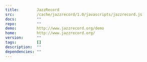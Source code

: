 ```yaml
---
title:        JazzRecord
src:          /cache/jazzrecord/1.0/javascripts/jazzrecord.js
docs:         ""
repo:         ""
demo:         http://www.jazzrecord.org/demo
home:         http://www.jazzrecord.org/
version:      ""
tags:         []
description:  ""
dependencies: ""
---
```


